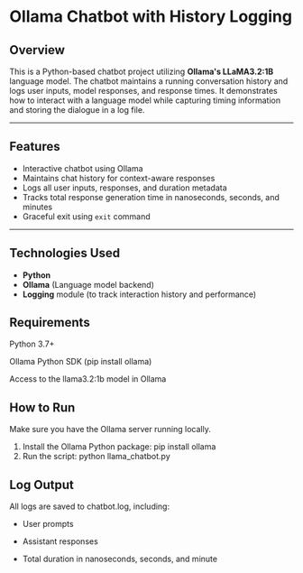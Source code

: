 # Ollama Chatbot with History Logging

## Overview

This is a Python-based chatbot project utilizing **Ollama's LLaMA3.2:1B** language model. The chatbot maintains a running conversation history and logs user inputs, model responses, and response times. It demonstrates how to interact with a language model while capturing timing information and storing the dialogue in a log file.

---

## Features

- Interactive chatbot using Ollama
- Maintains chat history for context-aware responses
- Logs all user inputs, responses, and duration metadata
- Tracks total response generation time in nanoseconds, seconds, and minutes
- Graceful exit using `exit` command

---

## Technologies Used

- **Python**
- **Ollama** (Language model backend)
- **Logging** module (to track interaction history and performance)


## Requirements
Python 3.7+

Ollama Python SDK (pip install ollama)

Access to the llama3.2:1b model in Ollama

## How to Run
Make sure you have the Ollama server running locally.

1. Install the Ollama Python package:
    pip install ollama
2. Run the script:
    python llama_chatbot.py

## Log Output
All logs are saved to chatbot.log, including:

- User prompts

- Assistant responses

- Total duration in nanoseconds, seconds, and minute